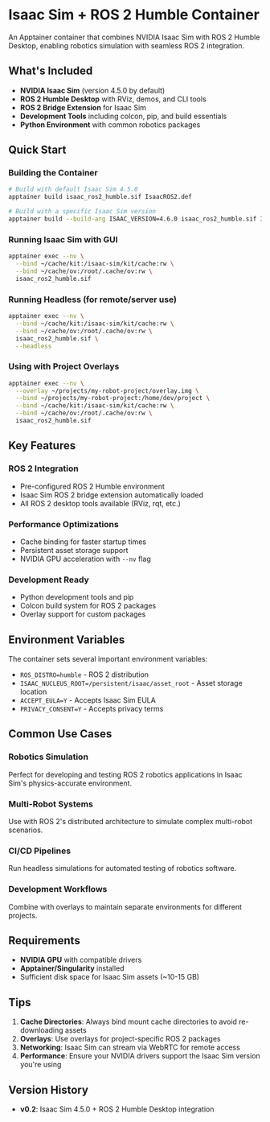 # Isaac Sim + ROS 2 Humble Container

An Apptainer container that combines NVIDIA Isaac Sim with ROS 2 Humble Desktop, enabling robotics simulation with seamless ROS 2 integration.

## What's Included

- **NVIDIA Isaac Sim** (version 4.5.0 by default)
- **ROS 2 Humble Desktop** with RViz, demos, and CLI tools
- **ROS 2 Bridge Extension** for Isaac Sim
- **Development Tools** including colcon, pip, and build essentials
- **Python Environment** with common robotics packages

## Quick Start

### Building the Container

```bash
# Build with default Isaac Sim 4.5.0
apptainer build isaac_ros2_humble.sif IsaacROS2.def

# Build with a specific Isaac Sim version
apptainer build --build-arg ISAAC_VERSION=4.6.0 isaac_ros2_humble.sif IsaacROS2.def
```

### Running Isaac Sim with GUI

```bash
apptainer exec --nv \
  --bind ~/cache/kit:/isaac-sim/kit/cache:rw \
  --bind ~/cache/ov:/root/.cache/ov:rw \
  isaac_ros2_humble.sif
```

### Running Headless (for remote/server use)

```bash
apptainer exec --nv \
  --bind ~/cache/kit:/isaac-sim/kit/cache:rw \
  --bind ~/cache/ov:/root/.cache/ov:rw \
  isaac_ros2_humble.sif \
  --headless
```

### Using with Project Overlays

```bash
apptainer exec --nv \
  --overlay ~/projects/my-robot-project/overlay.img \
  --bind ~/projects/my-robot-project:/home/dev/project \
  --bind ~/cache/kit:/isaac-sim/kit/cache:rw \
  --bind ~/cache/ov:/root/.cache/ov:rw \
  isaac_ros2_humble.sif
```

## Key Features

### ROS 2 Integration
- Pre-configured ROS 2 Humble environment
- Isaac Sim ROS 2 bridge extension automatically loaded
- All ROS 2 desktop tools available (RViz, rqt, etc.)

### Performance Optimizations
- Cache binding for faster startup times
- Persistent asset storage support
- NVIDIA GPU acceleration with `--nv` flag

### Development Ready
- Python development tools and pip
- Colcon build system for ROS 2 packages
- Overlay support for custom packages

## Environment Variables

The container sets several important environment variables:

- `ROS_DISTRO=humble` - ROS 2 distribution
- `ISAAC_NUCLEUS_ROOT=/persistent/isaac/asset_root` - Asset storage location
- `ACCEPT_EULA=Y` - Accepts Isaac Sim EULA
- `PRIVACY_CONSENT=Y` - Accepts privacy terms

## Common Use Cases

### Robotics Simulation
Perfect for developing and testing ROS 2 robotics applications in Isaac Sim's physics-accurate environment.

### Multi-Robot Systems
Use with ROS 2's distributed architecture to simulate complex multi-robot scenarios.

### CI/CD Pipelines
Run headless simulations for automated testing of robotics software.

### Development Workflows
Combine with overlays to maintain separate environments for different projects.

## Requirements

- **NVIDIA GPU** with compatible drivers
- **Apptainer/Singularity** installed
- Sufficient disk space for Isaac Sim assets (~10-15 GB)

## Tips

1. **Cache Directories**: Always bind mount cache directories to avoid re-downloading assets
2. **Overlays**: Use overlays for project-specific ROS 2 packages
3. **Networking**: Isaac Sim can stream via WebRTC for remote access
4. **Performance**: Ensure your NVIDIA drivers support the Isaac Sim version you're using

## Version History

- **v0.2**: Isaac Sim 4.5.0 + ROS 2 Humble Desktop integration
